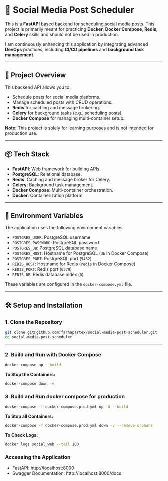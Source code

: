 # 📅 Social Media Post Scheduler  

This is a **FastAPI** based backend for scheduling social media posts. This project is primarily meant for practicing **Docker**, **Docker Compose**, **Redis**, and **Celery** skills and should not be used in production. 

I am continuously enhancing this application by integrating advanced **DevOps** practices, including **CI/CD pipelines** and **background task management**.

---

## 🚀 **Project Overview**  
This backend API allows you to:
- Schedule posts for social media platforms.
- Manage scheduled posts with CRUD operations.
- **Redis** for caching and message brokering.
- **Celery** for background tasks (e.g., scheduling posts).
- **Docker Compose** for managing multi-container setup.

**Note:** This project is solely for learning purposes and is not intended for production use.

---

## 📦 **Tech Stack**  
- **FastAPI**: Web framework for building APIs.
- **PostgreSQL**: Relational database.
- **Redis**: Caching and message broker for Celery.
- **Celery**: Background task management.
- **Docker Compose**: Multi-container orchestration.
- **Docker**: Containerization platform.

---


## 📝 **Environment Variables**  
The application uses the following environment variables:

- `POSTGRES_USER`: PostgreSQL username
- `POSTGRES_PASSWORD`: PostgreSQL password
- `POSTGRES_DB`: PostgreSQL database name
- `POSTGRES_HOST`: Hostname for PostgreSQL (`db` in Docker Compose)
- `POSTGRES_PORT`: PostgreSQL port (`5432`)
- `REDIS_HOST`: Hostname for Redis (`redis` in Docker Compose)
- `REDIS_PORT`: Redis port (`6379`)
- `REDIS_DB`: Redis database index (`0`)

These variables are configured in the `docker-compose.yml` file.

---

## 🛠️ **Setup and Installation**  

### 1. **Clone the Repository**  
```bash
git clone git@github.com:farhapartex/social-media-post-scheduler.git
cd social-media-post-scheduler
```

---

### 2. **Build and Run with Docker Compose**
```bash
docker-compose up --build
```

**To Stop the Containers:**
```bash
docker-compose down -v
```

### 3. **Build and Run docker compose for production**
```bash
docker-compose -f docker-compose.prod.yml up -d --build
```

**To Stop all Containers:**
```bash
docker-compose -f docker-compose.prod.yml down -v --remove-orphans
```

**To Check Logs:**
```bash
docker logs social_web --tail 100
```

### Accessing the Application

* FastAPI: http://localhost:8000
* Swagger Documentation: http://localhost:8000/docs